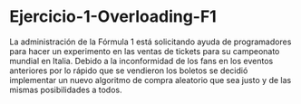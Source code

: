 ﻿# Ejercicio-1-Overloading-F1
La administración de la Fórmula 1 está solicitando ayuda de programadores para hacer un experimento en las ventas de tickets para su campeonato mundial en Italia. Debido a la inconformidad de los fans en los eventos anteriores por lo rápido que se vendieron los boletos se decidió implementar un nuevo algoritmo de compra aleatorio que sea justo y de las mismas posibilidades a todos.
